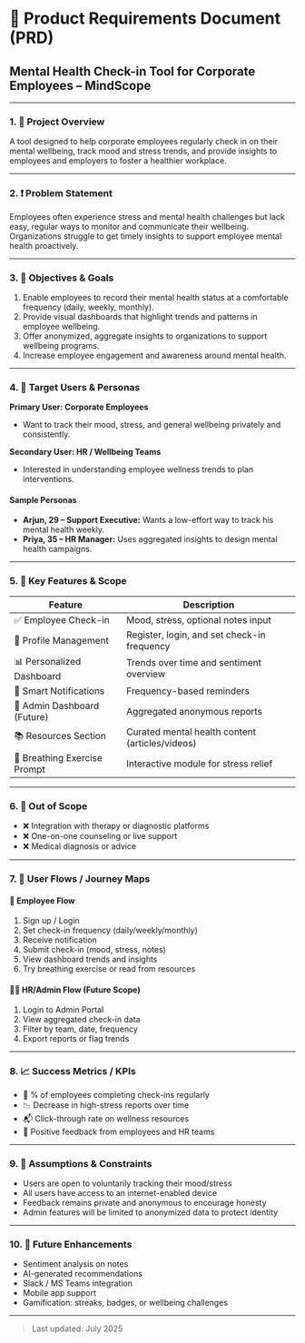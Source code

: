 # 🧠 Product Requirements Document (PRD)

## Mental Health Check-in Tool for Corporate Employees – MindScope

---

### 1. 📘 Project Overview
A tool designed to help corporate employees regularly check in on their mental wellbeing, track mood and stress trends, and provide insights to employees and employers to foster a healthier workplace.

---

### 2. ❗ Problem Statement
Employees often experience stress and mental health challenges but lack easy, regular ways to monitor and communicate their wellbeing. Organizations struggle to get timely insights to support employee mental health proactively.

---

### 3. 🎯 Objectives & Goals
1. Enable employees to record their mental health status at a comfortable frequency (daily, weekly, monthly).
2. Provide visual dashboards that highlight trends and patterns in employee wellbeing.
3. Offer anonymized, aggregate insights to organizations to support wellbeing programs.
4. Increase employee engagement and awareness around mental health.

---

### 4. 👥 Target Users & Personas

**Primary User: Corporate Employees**  
- Want to track their mood, stress, and general wellbeing privately and consistently.

**Secondary User: HR / Wellbeing Teams**  
- Interested in understanding employee wellness trends to plan interventions.

#### Sample Personas
- **Arjun, 29 – Support Executive:** Wants a low-effort way to track his mental health weekly.
- **Priya, 35 – HR Manager:** Uses aggregated insights to design mental health campaigns.

---

### 5. 🧩 Key Features & Scope

| Feature                  | Description                                   |
|--------------------------|-----------------------------------------------|
| ✅ Employee Check-in      | Mood, stress, optional notes input            |
| 👤 Profile Management     | Register, login, and set check-in frequency   |
| 📊 Personalized Dashboard | Trends over time and sentiment overview       |
| 🔔 Smart Notifications    | Frequency-based reminders                     |
| 🔐 Admin Dashboard (Future)| Aggregated anonymous reports                 |
| 📚 Resources Section      | Curated mental health content (articles/videos)|
| 🧘 Breathing Exercise Prompt | Interactive module for stress relief       |

---

### 6. 🚫 Out of Scope
- ❌ Integration with therapy or diagnostic platforms  
- ❌ One-on-one counseling or live support  
- ❌ Medical diagnosis or advice  

---

### 7. 🔁 User Flows / Journey Maps

#### 👤 Employee Flow
1. Sign up / Login  
2. Set check-in frequency (daily/weekly/monthly)  
3. Receive notification  
4. Submit check-in (mood, stress, notes)  
5. View dashboard trends and insights  
6. Try breathing exercise or read from resources  

#### 👩‍💼 HR/Admin Flow (Future Scope)
1. Login to Admin Portal  
2. View aggregated check-in data  
3. Filter by team, date, frequency  
4. Export reports or flag trends  

---

### 8. 📈 Success Metrics / KPIs
- 🔄 % of employees completing check-ins regularly  
- 📉 Decrease in high-stress reports over time  
- 📬 Click-through rate on wellness resources  
- 💬 Positive feedback from employees and HR teams  

---

### 9. 🧠 Assumptions & Constraints
- Users are open to voluntarily tracking their mood/stress  
- All users have access to an internet-enabled device  
- Feedback remains private and anonymous to encourage honesty  
- Admin features will be limited to anonymized data to protect identity  

---

### 10. 🚀 Future Enhancements
- Sentiment analysis on notes  
- AI-generated recommendations  
- Slack / MS Teams integration  
- Mobile app support  
- Gamification: streaks, badges, or wellbeing challenges  

---

> Last updated: July 2025
